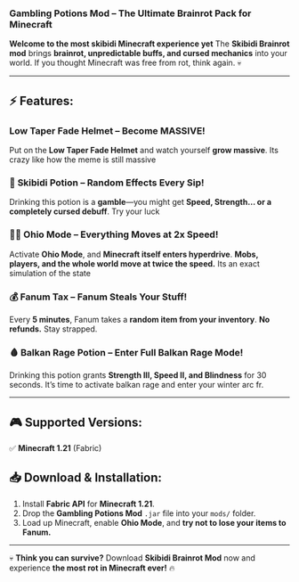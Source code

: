 ### **Gambling Potions Mod – The Ultimate Brainrot Pack for Minecraft**

**Welcome to the most skibidi Minecraft experience yet** The **Skibidi Brainrot mod** brings **brainrot, unpredictable buffs, and cursed mechanics** into your world. If you thought Minecraft was free from rot, think again. 💀

---

## **⚡ Features:**

###  **Low Taper Fade Helmet** – **Become MASSIVE!**
Put on the **Low Taper Fade Helmet** and watch yourself **grow massive**. Its crazy like how the meme is still massive

### 🧪 **Skibidi Potion** – **Random Effects Every Sip!**
Drinking this potion is a **gamble**—you might get **Speed, Strength… or a completely cursed debuff**. Try your luck

### 🏃‍♂️ **Ohio Mode** – **Everything Moves at 2x Speed!**
Activate **Ohio Mode**, and **Minecraft itself enters hyperdrive**. **Mobs, players, and the whole world move at twice the speed.** Its an exact simulation of the state

### 💰 **Fanum Tax** – **Fanum Steals Your Stuff!**
Every **5 minutes**, Fanum takes a **random item from your inventory**. **No refunds.** Stay strapped.

### 🩸 **Balkan Rage Potion** – **Enter Full Balkan Rage Mode!**
Drinking this potion grants **Strength III, Speed II, and Blindness** for 30 seconds. It’s time to activate balkan rage and enter your winter arc fr.

---

## **🎮 Supported Versions:**
✅ **Minecraft 1.21** (Fabric)

## **📥 Download & Installation:**
1. Install **Fabric API** for **Minecraft 1.21**.
2. Drop the **Gambling Potions Mod** `.jar` file into your `mods/` folder.
3. Load up Minecraft, enable **Ohio Mode**, and **try not to lose your items to Fanum.**

---

💀 **Think you can survive?** Download **Skibidi Brainrot Mod** now and experience **the most rot in Minecraft ever!** 🔥